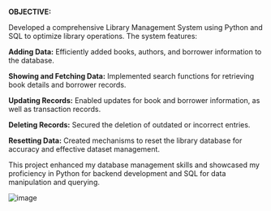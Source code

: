 **OBJECTIVE:**

Developed a comprehensive Library Management System using Python and SQL to optimize library operations. The system features:

**Adding Data:** Efficiently added books, authors, and borrower information to the database.

**Showing and Fetching Data:** Implemented search functions for retrieving book details and borrower records.

**Updating Records:** Enabled updates for book and borrower information, as well as transaction records.

**Deleting Records:** Secured the deletion of outdated or incorrect entries.

**Resetting Data:** Created mechanisms to reset the library database for accuracy and effective dataset management.

This project enhanced my database management skills and showcased my proficiency in Python for backend development and SQL for data manipulation and querying.

![image](https://github.com/user-attachments/assets/ea24a690-b8e0-4668-89ad-fddb94aec0d3)

